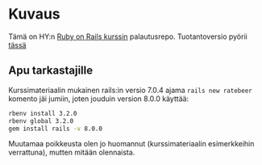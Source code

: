 # Kuvaus

Tämä on HY:n [Ruby on Rails kurssin](https://github.com/mluukkai/WebPalvelinohjelmointi2023) palautusrepo. Tuotantoversio pyörii [tässä](https://ratebeer-ttj.fly.dev)

## Apu tarkastajille

Kurssimateriaalin mukainen rails:in versio 7.0.4 ajama `rails new ratebeer` komento jäi jumiin, joten jouduin version 8.0.0 käyttää:

```sh
rbenv install 3.2.0
rbenv global 3.2.0
gem install rails -v 8.0.0
```

Muutamaa poikkeusta olen jo huomannut (kurssimateriaalin esimerkkeihin verrattuna), mutten mitään olennaista.

